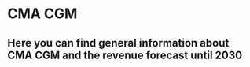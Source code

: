 # CMA CGM
## Here you can find general information about CMA CGM and the revenue forecast until 2030
